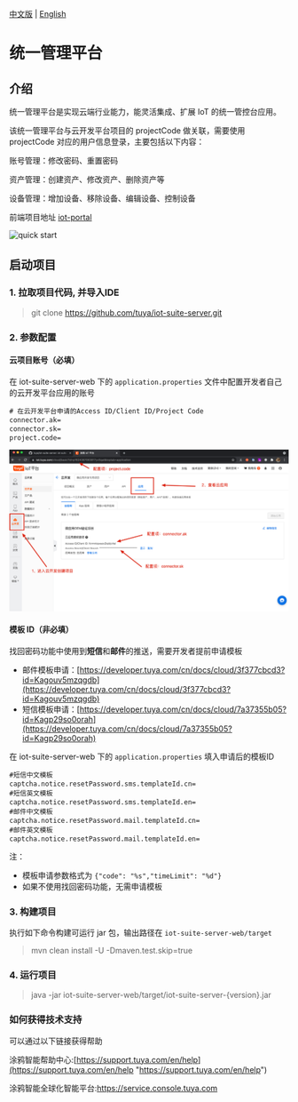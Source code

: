 
[中文版](README_zh.md) | [English](README.md)  


# 统一管理平台
## 介绍
统一管理平台是实现云端行业能力，能灵活集成、扩展 IoT 的统一管控台应用。

该统一管理平台与云开发平台项目的 projectCode 做关联，需要使用 projectCode 对应的用户信息登录，主要包括以下内容：

账号管理：修改密码、重置密码

资产管理：创建资产、修改资产、删除资产等

设备管理：增加设备、移除设备、编辑设备、控制设备  

前端项目地址 [iot-portal](https://github.com/tuya/iot-portal)

![quick start](iot-suite-server.gif)

## 启动项目
### 1. 拉取项目代码, 并导入IDE
   > git clone https://github.com/tuya/iot-suite-server.git
### 2. 参数配置
   #### 云项目账号（必填）
   在 iot-suite-server-web 下的 `application.properties` 文件中配置开发者自己的云开发平台应用的账号
   ```properties
   # 在云开发平台申请的Access ID/Client ID/Project Code
   connector.ak=
   connector.sk=
   project.code=
   ```
![config](img.png)

   #### 模板 ID（非必填）
   找回密码功能中使用到<b>短信</b>和<b>邮件</b>的推送，需要开发者提前申请模板
   * 邮件模板申请：[https://developer.tuya.com/cn/docs/cloud/3f377cbcd3?id=Kagouv5mzqgdb](https://developer.tuya.com/cn/docs/cloud/3f377cbcd3?id=Kagouv5mzqgdb)
   * 短信模板申请：[https://developer.tuya.com/cn/docs/cloud/7a37355b05?id=Kagp29so0orah](https://developer.tuya.com/cn/docs/cloud/7a37355b05?id=Kagp29so0orah)

   在 iot-suite-server-web 下的 `application.properties` 填入申请后的模板ID
   ```properties
#短信中文模板
captcha.notice.resetPassword.sms.templateId.cn=
#短信英文模板
captcha.notice.resetPassword.sms.templateId.en=
#邮件中文模板
captcha.notice.resetPassword.mail.templateId.cn=
#邮件英文模板
captcha.notice.resetPassword.mail.templateId.en=
   ```
注：
* 模板申请参数格式为 `{"code": "%s","timeLimit": "%d"}`
* 如果不使用找回密码功能，无需申请模板

### 3. 构建项目
   执行如下命令构建可运行 jar 包，输出路径在 `iot-suite-server-web/target`
   > mvn clean install -U -Dmaven.test.skip=true

### 4. 运行项目
   
   > java -jar iot-suite-server-web/target/iot-suite-server-{version}.jar

### 如何获得技术支持

可以通过以下链接获得帮助

涂鸦智能帮助中心:[https://support.tuya.com/en/help](https://support.tuya.com/en/help "https://support.tuya.com/en/help")

涂鸦智能全球化智能平台:[https://service.console.tuya.com ](https://service.console.tuya.com  "https://service.console.tuya.com ")


